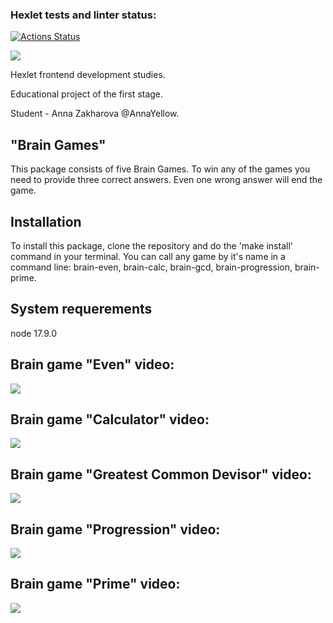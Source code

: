 ### Hexlet tests and linter status:
[![Actions Status](https://github.com/AnnaYellow/frontend-project-lvl1/workflows/hexlet-check/badge.svg)](https://github.com/AnnaYellow/frontend-project-lvl1/actions)

<a href="https://codeclimate.com/github/AnnaYellow/frontend-project-lvl1/maintainability"><img src="https://api.codeclimate.com/v1/badges/16e0fff382180952591d/maintainability" /></a>

<p>Hexlet frontend development studies.</p>
<p>Educational project of the first stage.</p>
<p>Student - Anna Zakharova @AnnaYellow.</p>

<h2>"Brain Games"</h2>

<p>This package consists of five Brain Games. To win any of the games you need to provide three correct answers. Even one wrong answer will end the game.</p>

<h2>Installation</h2>

<p>To install this package, clone the repository and do the 'make install' command in your terminal. You can call any game by it's name in a command line: brain-even, brain-calc, brain-gcd, brain-progression, brain-prime.</p>

<h2>System requerements</h2>

<p>node 17.9.0

<h2>Brain game "Even" video:</h2> <a href="https://asciinema.org/a/516431" target="_blank"><img src="https://asciinema.org/a/516431.svg" /></a>

<h2>Brain game "Calculator" video:</h2> <a href="https://asciinema.org/a/517145" target="_blank"><img src="https://asciinema.org/a/517145.svg" /></a>

<h2>Brain game "Greatest Common Devisor" video:</h2> <a href="https://asciinema.org/a/517583" target="_blank"><img src="https://asciinema.org/a/517583.svg" /></a>

<h2>Brain game "Progression" video:</h2> <a href="https://asciinema.org/a/517804" target="_blank"><img src="https://asciinema.org/a/517804.svg" /></a>

<h2>Brain game "Prime" video:</h2> <a href="https://asciinema.org/a/517912" target="_blank"><img src="https://asciinema.org/a/517912.svg" /></a>
